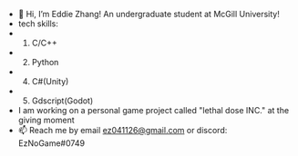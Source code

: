- 👋 Hi, I’m Eddie Zhang! An undergraduate student at McGill University!
- tech skills:
-   1. C/C++
-   2. Python
-   4. C#(Unity)
-   5. Gdscript(Godot)
- I am working on a personal game project called "lethal dose INC." at the giving moment
- 📫 Reach me by email ez041126@gmail.com or discord: EzNoGame#0749

<!---
EzNoGame/EzNoGame is a ✨ special ✨ repository because its `README.md` (this file) appears on your GitHub profile.
You can click the Preview link to take a look at your changes.
--->
